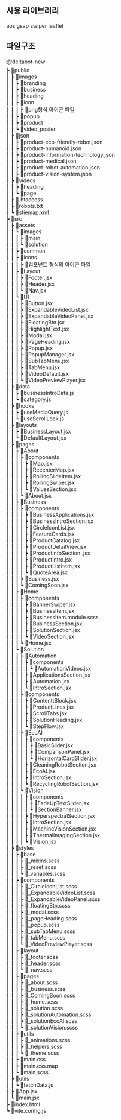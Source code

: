 ## 사용 라이브러리
aos
gsap
swiper
leaflet

## 파일구조
📦deltabot-new-   
 ┣ 📂public   
 ┃ ┣ 📂images   
 ┃ ┃ ┣ 📂branding   
 ┃ ┃ ┣ 📂business   
 ┃ ┃ ┣ 📂heading   
 ┃ ┃ ┣ 📂icon   
 ┃ ┃ ┃ ┣ 📜png형식 아이콘 파일   
 ┃ ┃ ┣ 📂popup   
 ┃ ┃ ┣ 📂product   
 ┃ ┃ ┗ 📂video_poster   
 ┃ ┣ 📂json   
 ┃ ┃ ┣ 📜product-eco-friendly-robot.json   
 ┃ ┃ ┣ 📜product-humanoid.json   
 ┃ ┃ ┣ 📜product-information-technology.json   
 ┃ ┃ ┣ 📜product-medical.json   
 ┃ ┃ ┣ 📜product-robot-automation.json   
 ┃ ┃ ┣ 📜product-vision-system.json   
 ┃ ┣ 📂videos   
 ┃ ┃ ┣ 📂heading   
 ┃ ┃ ┗ 📂page   
 ┃ ┣ 📜.htaccess   
 ┃ ┣ 📜robots.txt   
 ┃ ┗ 📜stiemap.xml   
 ┣ 📂src   
 ┃ ┣ 📂assets   
 ┃ ┃ ┗ 📂images   
 ┃ ┃ ┃ ┣ 📂main   
 ┃ ┃ ┃ ┗ 📂solution   
 ┃ ┃ ┣ 📂common   
 ┃ ┃ ┣ 📂icons   
 ┃ ┃ ┃ ┣ 📜컴포넌트 형식의 아이콘 파일   
 ┃ ┃ ┣ 📂Layout   
 ┃ ┃ ┃ ┣ 📜Footer.jsx   
 ┃ ┃ ┃ ┣ 📜Header.jsx   
 ┃ ┃ ┃ ┗ 📜Nav.jsx   
 ┃ ┃ ┗ 📂UI   
 ┃ ┃ ┃ ┣ 📜Button.jsx   
 ┃ ┃ ┃ ┣ 📜ExpandableVideoList.jsx   
 ┃ ┃ ┃ ┣ 📜ExpandableVideoPanel.jsx   
 ┃ ┃ ┃ ┣ 📜FloatingBtn.jsx   
 ┃ ┃ ┃ ┣ 📜HighlightText.jsx   
 ┃ ┃ ┃ ┣ 📜Modal.jsx   
 ┃ ┃ ┃ ┣ 📜PageHeading.jsx   
 ┃ ┃ ┃ ┣ 📜Popup.jsx   
 ┃ ┃ ┃ ┣ 📜PopupManager.jsx   
 ┃ ┃ ┃ ┣ 📜SubTabMenu.jsx   
 ┃ ┃ ┃ ┣ 📜TabMenu.jsx   
 ┃ ┃ ┃ ┣ 📜VideoDefault.jsx   
 ┃ ┃ ┃ ┗ 📜VideoPreviewPlayer.jsx   
 ┃ ┣ 📂data   
 ┃ ┃ ┣ 📜businessIntroData.js   
 ┃ ┃ ┗ 📜category.js   
 ┃ ┣ 📂hooks   
 ┃ ┃ ┣ 📜useMediaQuery.js   
 ┃ ┃ ┗ 📜useScrollLock.js   
 ┃ ┣ 📂layouts   
 ┃ ┃ ┣ 📜BusinessLayout.jsx   
 ┃ ┃ ┗ 📜DefaultLayout.jsx   
 ┃ ┣ 📂pages   
 ┃ ┃ ┣ 📂About   
 ┃ ┃ ┃ ┣ 📂components   
 ┃ ┃ ┃ ┃ ┣ 📜Map.jsx   
 ┃ ┃ ┃ ┃ ┣ 📜RecenterMap.jsx   
 ┃ ┃ ┃ ┃ ┣ 📜RollingSlideItem.jsx   
 ┃ ┃ ┃ ┃ ┣ 📜RollingSwiper.jsx   
 ┃ ┃ ┃ ┃ ┗ 📜ValuesSection.jsx   
 ┃ ┃ ┃ ┗ 📜About.jsx   
 ┃ ┃ ┣ 📂Business   
 ┃ ┃ ┃ ┣ 📂components   
 ┃ ┃ ┃ ┃ ┣ 📜BusinessApplications.jsx   
 ┃ ┃ ┃ ┃ ┣ 📜BusinessIntroSection.jsx   
 ┃ ┃ ┃ ┃ ┣ 📜CircleIconList.jsx   
 ┃ ┃ ┃ ┃ ┣ 📜FeatureCards.jsx   
 ┃ ┃ ┃ ┃ ┣ 📜ProductCatalog.jsx   
 ┃ ┃ ┃ ┃ ┣ 📜ProductDetailView.jsx   
 ┃ ┃ ┃ ┃ ┣ 📜ProductInfoSection .jsx   
 ┃ ┃ ┃ ┃ ┣ 📜ProductIntro.jsx   
 ┃ ┃ ┃ ┃ ┣ 📜ProductListItem.jsx   
 ┃ ┃ ┃ ┃ ┗ 📜QuoteArea.jsx   
 ┃ ┃ ┃ ┣ 📜Business.jsx   
 ┃ ┃ ┃ ┗ 📜ComingSoon.jsx   
 ┃ ┃ ┣ 📂Home   
 ┃ ┃ ┃ ┣ 📂components   
 ┃ ┃ ┃ ┃ ┣ 📜BannerSwiper.jsx   
 ┃ ┃ ┃ ┃ ┣ 📜BusinessItem.jsx   
 ┃ ┃ ┃ ┃ ┣ 📜BusinessItem.module.scss   
 ┃ ┃ ┃ ┃ ┣ 📜BusinessSection.jsx   
 ┃ ┃ ┃ ┃ ┣ 📜SolutionSection.jsx   
 ┃ ┃ ┃ ┃ ┗ 📜VideoSection.jsx   
 ┃ ┃ ┃ ┗ 📜Home.jsx   
 ┃ ┃ ┗ 📂Solution   
 ┃ ┃ ┃ ┣ 📂Automation   
 ┃ ┃ ┃ ┃ ┣ 📂components   
 ┃ ┃ ┃ ┃ ┃ ┗ 📜AutomationVideos.jsx   
 ┃ ┃ ┃ ┃ ┣ 📜ApplicationsSection.jsx   
 ┃ ┃ ┃ ┃ ┣ 📜Automation.jsx   
 ┃ ┃ ┃ ┃ ┗ 📜IntroSection.jsx   
 ┃ ┃ ┃ ┣ 📂components   
 ┃ ┃ ┃ ┃ ┣ 📜ContenttBlock.jsx   
 ┃ ┃ ┃ ┃ ┣ 📜ProductLines.jsx   
 ┃ ┃ ┃ ┃ ┣ 📜ScrollTabs.jsx   
 ┃ ┃ ┃ ┃ ┣ 📜SolutionHeading.jsx   
 ┃ ┃ ┃ ┃ ┗ 📜StepFlow.jsx   
 ┃ ┃ ┃ ┣ 📂EcoAI   
 ┃ ┃ ┃ ┃ ┣ 📂components   
 ┃ ┃ ┃ ┃ ┃ ┣ 📜BasicSlider.jsx   
 ┃ ┃ ┃ ┃ ┃ ┣ 📜ComparisonPanel.jsx   
 ┃ ┃ ┃ ┃ ┃ ┗ 📜HorizontalCardSlider.jsx   
 ┃ ┃ ┃ ┃ ┣ 📜CleaningRobotSection.jsx   
 ┃ ┃ ┃ ┃ ┣ 📜EcoAI.jsx   
 ┃ ┃ ┃ ┃ ┣ 📜IntroSection.jsx   
 ┃ ┃ ┃ ┃ ┗ 📜RecyclingRobotSection.jsx   
 ┃ ┃ ┃ ┗ 📂Vision   
 ┃ ┃ ┃ ┃ ┣ 📂components   
 ┃ ┃ ┃ ┃ ┃ ┣ 📜FadeUpTextSlider.jsx   
 ┃ ┃ ┃ ┃ ┃ ┗ 📜SectionBanner.jsx   
 ┃ ┃ ┃ ┃ ┣ 📜HyperspectralSection.jsx   
 ┃ ┃ ┃ ┃ ┣ 📜IntroSection.jsx   
 ┃ ┃ ┃ ┃ ┣ 📜MachineVisionSection.jsx   
 ┃ ┃ ┃ ┃ ┣ 📜ThermalImagingSection.jsx   
 ┃ ┃ ┃ ┃ ┗ 📜Vision.jsx   
 ┃ ┣ 📂styles   
 ┃ ┃ ┣ 📂base   
 ┃ ┃ ┃ ┣ 📜_mixins.scss   
 ┃ ┃ ┃ ┣ 📜_reset.scss   
 ┃ ┃ ┃ ┗ 📜_variables.scss   
 ┃ ┃ ┣ 📂components   
 ┃ ┃ ┃ ┣ 📜_CircleIconList.scss   
 ┃ ┃ ┃ ┣ 📜_ExpandableVideoList.scss   
 ┃ ┃ ┃ ┣ 📜_ExpandableVideoPanel.scss   
 ┃ ┃ ┃ ┣ 📜_floatingBtn.scss   
 ┃ ┃ ┃ ┣ 📜_modal.scss   
 ┃ ┃ ┃ ┣ 📜_pageHeading.scss   
 ┃ ┃ ┃ ┣ 📜_popup.scss   
 ┃ ┃ ┃ ┣ 📜_subTabMenu.scss   
 ┃ ┃ ┃ ┣ 📜_tabMenu.scss   
 ┃ ┃ ┃ ┗ 📜_VideoPreviewPlayer.scss   
 ┃ ┃ ┣ 📂layout   
 ┃ ┃ ┃ ┣ 📜_footer.scss   
 ┃ ┃ ┃ ┣ 📜_header.scss   
 ┃ ┃ ┃ ┗ 📜_nav.scss   
 ┃ ┃ ┣ 📂pages   
 ┃ ┃ ┃ ┣ 📜_about.scss   
 ┃ ┃ ┃ ┣ 📜_business.scss   
 ┃ ┃ ┃ ┣ 📜_ComingSoon.scss   
 ┃ ┃ ┃ ┣ 📜_home.scss   
 ┃ ┃ ┃ ┣ 📜_solution.scss   
 ┃ ┃ ┃ ┣ 📜_solutionAutomation.scss   
 ┃ ┃ ┃ ┣ 📜_solutionEcoAI.scss   
 ┃ ┃ ┃ ┗ 📜_solutionVision.scss   
 ┃ ┃ ┣ 📂utils   
 ┃ ┃ ┃ ┣ 📜_animations.scss   
 ┃ ┃ ┃ ┣ 📜_helpers.scss   
 ┃ ┃ ┃ ┗ 📜_theme.scss   
 ┃ ┃ ┣ 📜main.css   
 ┃ ┃ ┣ 📜main.css.map   
 ┃ ┃ ┗ 📜main.scss   
 ┃ ┣ 📂utils   
 ┃ ┃ ┗ 📜fetchData.js   
 ┃ ┣ 📜App.jsx   
 ┃ ┗ 📜main.jsx   
 ┣ 📜index.html   
 ┗ 📜vite.config.js   
